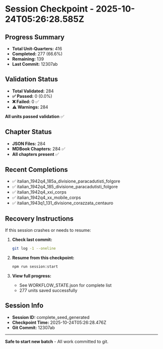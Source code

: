 # Session Checkpoint - 2025-10-24T05:26:28.585Z

## Progress Summary

- **Total Unit-Quarters:** 416
- **Completed:** 277 (66.6%)
- **Remaining:** 139
- **Last Commit:** 12307ab

## Validation Status

- **Total Validated:** 284
- **✅ Passed:** 0 (0.0%)
- **❌ Failed:** 0 ✅
- **⚠️ Warnings:** 284

**All units passed validation** ✅

## Chapter Status

- **JSON Files:** 284
- **MDBook Chapters:** 284 ✅
- **All chapters present** ✅

## Recent Completions

- ✅ italian_1942q4_185a_divisione_paracadutisti_folgore
- ✅ italian_1942q4_185_divisione_paracadutisti_folgore
- ✅ italian_1942q4_xxi_corps
- ✅ italian_1942q4_xx_mobile_corps
- ✅ italian_1943q1_131_divisione_corazzata_centauro

## Recovery Instructions

If this session crashes or needs to resume:

1. **Check last commit:**
   ```bash
   git log -1 --oneline
   ```

2. **Resume from this checkpoint:**
   ```bash
   npm run session:start
   ```

3. **View full progress:**
   - See WORKFLOW_STATE.json for complete list
   - 277 units saved successfully

## Session Info

- **Session ID:** complete_seed_generated
- **Checkpoint Time:** 2025-10-24T05:26:28.476Z
- **Git Commit:** 12307ab

---

**Safe to start new batch** - All work committed to git.

